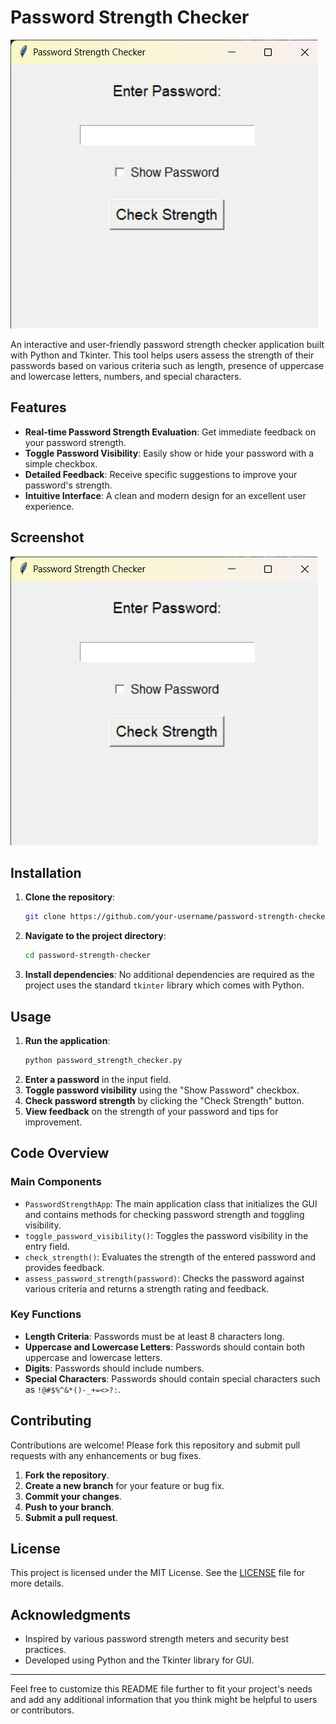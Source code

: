 # Password Strength Checker

![Password Strength Checker](Screenshot.png)

An interactive and user-friendly password strength checker application built with Python and Tkinter. This tool helps users assess the strength of their passwords based on various criteria such as length, presence of uppercase and lowercase letters, numbers, and special characters.

## Features

- **Real-time Password Strength Evaluation**: Get immediate feedback on your password strength.
- **Toggle Password Visibility**: Easily show or hide your password with a simple checkbox.
- **Detailed Feedback**: Receive specific suggestions to improve your password's strength.
- **Intuitive Interface**: A clean and modern design for an excellent user experience.

## Screenshot

![Screenshot](Screenshot.png)

## Installation

1. **Clone the repository**:
    ```sh
    git clone https://github.com/your-username/password-strength-checker.git
    ```
2. **Navigate to the project directory**:
    ```sh
    cd password-strength-checker
    ```
3. **Install dependencies**:
    No additional dependencies are required as the project uses the standard `tkinter` library which comes with Python.

## Usage

1. **Run the application**:
    ```sh
    python password_strength_checker.py
    ```
2. **Enter a password** in the input field.
3. **Toggle password visibility** using the "Show Password" checkbox.
4. **Check password strength** by clicking the "Check Strength" button.
5. **View feedback** on the strength of your password and tips for improvement.

## Code Overview

### Main Components

- `PasswordStrengthApp`: The main application class that initializes the GUI and contains methods for checking password strength and toggling visibility.
- `toggle_password_visibility()`: Toggles the password visibility in the entry field.
- `check_strength()`: Evaluates the strength of the entered password and provides feedback.
- `assess_password_strength(password)`: Checks the password against various criteria and returns a strength rating and feedback.

### Key Functions

- **Length Criteria**: Passwords must be at least 8 characters long.
- **Uppercase and Lowercase Letters**: Passwords should contain both uppercase and lowercase letters.
- **Digits**: Passwords should include numbers.
- **Special Characters**: Passwords should contain special characters such as `!@#$%^&*()-_+=<>?:`.

## Contributing

Contributions are welcome! Please fork this repository and submit pull requests with any enhancements or bug fixes.

1. **Fork the repository**.
2. **Create a new branch** for your feature or bug fix.
3. **Commit your changes**.
4. **Push to your branch**.
5. **Submit a pull request**.

## License

This project is licensed under the MIT License. See the [LICENSE](LICENSE) file for more details.

## Acknowledgments

- Inspired by various password strength meters and security best practices.
- Developed using Python and the Tkinter library for GUI.

---

Feel free to customize this README file further to fit your project's needs and add any additional information that you think might be helpful to users or contributors.
